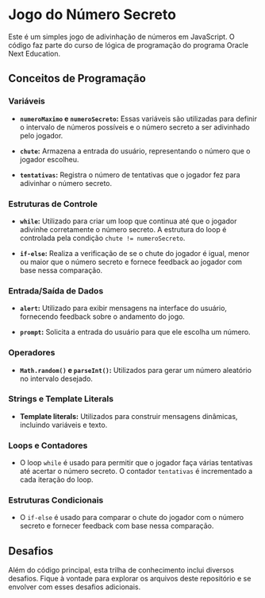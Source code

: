 # Jogo do Número Secreto

Este é um simples jogo de adivinhação de números em JavaScript. O código faz parte do curso de lógica de programação do programa Oracle Next Education.

## Conceitos de Programação

### Variáveis

- **`numeroMaximo` e `numeroSecreto`:** Essas variáveis são utilizadas para definir o intervalo de números possíveis e o número secreto a ser adivinhado pelo jogador.
  
- **`chute`:** Armazena a entrada do usuário, representando o número que o jogador escolheu.

- **`tentativas`:** Registra o número de tentativas que o jogador fez para adivinhar o número secreto.

### Estruturas de Controle

- **`while`:** Utilizado para criar um loop que continua até que o jogador adivinhe corretamente o número secreto. A estrutura do loop é controlada pela condição `chute != numeroSecreto`.

- **`if-else`:** Realiza a verificação de se o chute do jogador é igual, menor ou maior que o número secreto e fornece feedback ao jogador com base nessa comparação.

### Entrada/Saída de Dados

- **`alert`:** Utilizado para exibir mensagens na interface do usuário, fornecendo feedback sobre o andamento do jogo.

- **`prompt`:** Solicita a entrada do usuário para que ele escolha um número.

### Operadores

- **`Math.random()` e `parseInt()`:** Utilizados para gerar um número aleatório no intervalo desejado.

### Strings e Template Literals

- **Template literals:** Utilizados para construir mensagens dinâmicas, incluindo variáveis e texto.

### Loops e Contadores

- O loop `while` é usado para permitir que o jogador faça várias tentativas até acertar o número secreto. O contador `tentativas` é incrementado a cada iteração do loop.

### Estruturas Condicionais

- O `if-else` é usado para comparar o chute do jogador com o número secreto e fornecer feedback com base nessa comparação.

## Desafios

Além do código principal, esta trilha de conhecimento inclui diversos desafios. Fique à vontade para explorar os arquivos deste repositório e se envolver com esses desafios adicionais.

